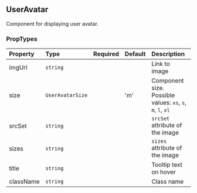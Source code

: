 ## UserAvatar

Component for displaying user avatar.

### PropTypes

| Property  | Type             | Required | Default | Description                                                |
| :-------- | :--------------- | :------- | :------ | :--------------------------------------------------------- |
| imgUrl    | `string`         |          |         | Link to image                                              |
| size      | `UserAvatarSize` |          | 'm'     | Component size. Possible values: `xs`, `s`, `m`, `l`, `xl` |
| srcSet    | `string`         |          |         | `srcSet` attribute of the image                            |
| sizes     | `string`         |          |         | `sizes` attribute of the image                             |
| title     | `string`         |          |         | Tooltip text on hover                                      |
| className | `string`         |          |         | Class name                                                 |
